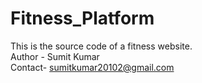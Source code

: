# Fitness_Platform
This is the source code of a fitness website.
<br>
Author - Sumit Kumar
<br>
Contact- sumitkumar20102@gmail.com
<br>
